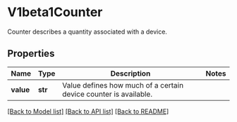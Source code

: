 # V1beta1Counter

Counter describes a quantity associated with a device.

## Properties
Name | Type | Description | Notes
------------ | ------------- | ------------- | -------------
**value** | **str** | Value defines how much of a certain device counter is available. | 

[[Back to Model list]](../README.md#documentation-for-models) [[Back to API list]](../README.md#documentation-for-api-endpoints) [[Back to README]](../README.md)


